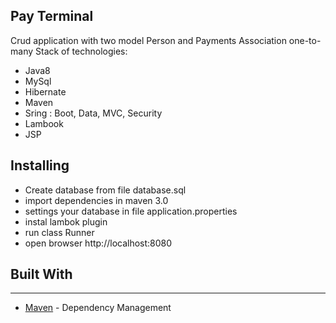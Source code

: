 Pay Terminal
-----------------------
Crud application with two model Person and Payments
Association one-to-many
Stack of technologies:
- Java8
- MySql
- Hibernate
- Maven
- Sring : Boot, Data, MVC, Security
- Lambook
- JSP

Installing
----------------
- Create database from file database.sql
- import dependencies in maven 3.0
- settings your database in file application.properties
- instal lambok plugin
- run class Runner
- open browser http://localhost:8080

## Built With
------------
* [Maven](https://maven.apache.org/) - Dependency Management

